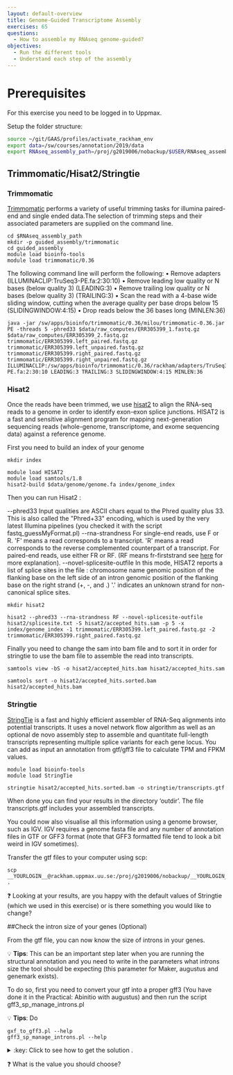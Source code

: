 ```yaml
---
layout: default-overview
title: Genome-Guided Transcriptome Assembly
exercises: 65
questions:
  - How to assemble my RNAseq genome-guided?
objectives:
  - Run the different tools
  - Understand each step of the assembly
---
```


# Prerequisites
For this exercise you need to be logged in to Uppmax.

Setup the folder structure:

```bash
source ~/git/GAAS/profiles/activate_rackham_env
export data=/sw/courses/annotation/2019/data
export RNAseq_assembly_path=/proj/g2019006/nobackup/$USER/RNAseq_assembly

```

## Trimmomatic/Hisat2/Stringtie

### Trimmomatic

[Trimmomatic](http://www.usadellab.org/cms/?page=trimmomatic) performs a variety of useful trimming tasks for illumina paired-end and single ended data.The selection of trimming steps and their associated parameters are supplied on the command line.

```
cd $RNAseq_assembly_path
mkdir -p guided_assembly/trimmomatic
cd guided_assembly
module load bioinfo-tools
module load trimmomatic/0.36
```

The following command line will perform the following:
	• Remove adapters (ILLUMINACLIP:TruSeq3-PE.fa:2:30:10)
	• Remove leading low quality or N bases (below quality 3) (LEADING:3)
	• Remove trailing low quality or N bases (below quality 3) (TRAILING:3)
	• Scan the read with a 4-base wide sliding window, cutting when the average quality per base drops below 15 (SLIDINGWINDOW:4:15)
	• Drop reads below the 36 bases long (MINLEN:36)

```
java -jar /sw/apps/bioinfo/trimmomatic/0.36/milou/trimmomatic-0.36.jar PE -threads 5 -phred33 $data/raw_computes/ERR305399_1.fastq.gz $data/raw_computes/ERR305399_2.fastq.gz trimmomatic/ERR305399.left_paired.fastq.gz trimmomatic/ERR305399.left_unpaired.fastq.gz trimmomatic/ERR305399.right_paired.fastq.gz trimmomatic/ERR305399.right_unpaired.fastq.gz ILLUMINACLIP:/sw/apps/bioinfo/trimmomatic/0.36/rackham/adapters/TruSeq3-PE.fa:2:30:10 LEADING:3 TRAILING:3 SLIDINGWINDOW:4:15 MINLEN:36

```


### Hisat2

Once the reads have been trimmed, we use [hisat2](https://ccb.jhu.edu/software/hisat2/index.shtml) to align the RNA-seq reads to a genome in order to identify exon-exon splice junctions.
HISAT2 is a fast and sensitive alignment program for mapping next-generation sequencing reads (whole-genome, transcriptome, and exome sequencing data) against a reference genome.

First you need to build an index of your genome

```
mkdir index

module load HISAT2
module load samtools/1.8
hisat2-build $data/genome/genome.fa index/genome_index
```

Then you can run Hisat2 :

--phred33 Input qualities are ASCII chars equal to the Phred quality plus 33. This is also called the "Phred+33" encoding, which is used by the very latest Illumina pipelines (you checked it with the script fastq_guessMyFormat.pl)
--rna-strandness <string> For single-end reads, use F or R. 'F' means a read corresponds to a transcript. 'R' means a read corresponds to the reverse complemented counterpart of a transcript. For paired-end reads, use either FR or RF. (RF means fr-firststrand see [here](https://github.com/NBISweden/GAAS/blob/master/annotation/CheatSheet/rnaseq_library_types.md) for more explanation).
--novel-splicesite-outfile <path> In this mode, HISAT2 reports a list of splice sites in the file :
chromosome name <tab> genomic position of the flanking base on the left side of an intron <tab> genomic position of the flanking base on the right <tab> strand (+, -, and .) '.' indicates an unknown strand for non-canonical splice sites.

```
mkdir hisat2

hisat2 --phred33 --rna-strandness RF --novel-splicesite-outfile hisat2/splicesite.txt -S hisat2/accepted_hits.sam -p 5 -x index/genome_index -1 trimmomatic/ERR305399.left_paired.fastq.gz -2 trimmomatic/ERR305399.right_paired.fastq.gz
```

Finally you need to change the sam into bam file and to sort it in order for stringtie to use the bam file to assemble the read into transcripts.

```
samtools view -bS -o hisat2/accepted_hits.bam hisat2/accepted_hits.sam

samtools sort -o hisat2/accepted_hits.sorted.bam hisat2/accepted_hits.bam
```


### Stringtie

[StringTie](https://ccb.jhu.edu/software/stringtie/) is a fast and highly efficient assembler of RNA-Seq alignments into potential transcripts. It uses a novel network flow algorithm as well as an optional de novo assembly step to assemble and quantitate full-length transcripts representing multiple splice variants for each gene locus.
You can add as input an annotation from gtf/gff3 file to calculate TPM and FPKM values.


```
module load bioinfo-tools
module load StringTie

stringtie hisat2/accepted_hits.sorted.bam -o stringtie/transcripts.gtf
```

When done you can find your results in the directory ‘outdir’. The file transcripts.gtf includes your assembled transcripts.

You could now also visualise all this information using a genome browser, such as IGV. IGV requires a genome fasta file and any number of annotation files in GTF or GFF3 format (note that GFF3 formatted file tend to look a bit weird in IGV sometimes).

Transfer the gtf files to your computer using scp:

```
scp __YOURLOGIN__@rackham.uppmax.uu.se:/proj/g2019006/nobackup/__YOURLOGIN__/RNAseq_assembly/guided_assembly/stringtie/transcripts.gtf .
```

:question: Looking at your results, are you happy with the default values of Stringtie (which we used in this exercise) or is there something you would like to change?

##Check the intron size of your genes (Optional)

From the gtf file, you can now know the size of introns in your genes.

:bulb: **Tips**: This can be an important step later when you are running the structural annotation and you need to write in the parameters what introns size the tool should be expecting (this parameter for Maker, augustus and genemark exists).

To do so, first you need to convert your gtf into a proper gff3 (You have done it in the Practical: Abinitio with augustus) and then run the script gff3_sp_manage_introns.pl

:bulb: **Tips**:
Do
```
gxf_to_gff3.pl --help
gff3_sp_manage_introns.pl --help
```

<details>
<summary>:key: Click to see how to get the solution .</summary>

<code>
gxf_to_gff3.pl -g stringtie/transcripts.gtf -o transcript_stringtie.gff3
gff3_sp_manage_introns.pl --gff transcript_stringtie.gff3 -o introns_information
</code>
</details>

:question: What is the value you should choose?
